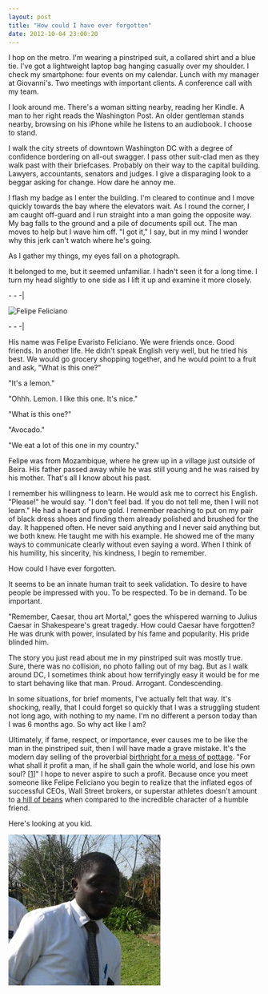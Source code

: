 ```yaml
---
layout: post
title: "How could I have ever forgotten"
date: 2012-10-04 23:00:20
---
```


I hop on the metro. I'm wearing a pinstriped suit, a collared shirt and a blue tie. I've got a lightweight laptop bag hanging casually over my shoulder. I check my smartphone: four events on my calendar. Lunch with my manager at Giovanni's. Two meetings with important clients. A conference call with my team.

I look around me. There's a woman sitting nearby, reading her Kindle. A man to her right reads the Washington Post. An older gentleman stands nearby, browsing on his iPhone while he listens to an audiobook. I choose to stand.

I walk the city streets of downtown Washington DC with a degree of confidence bordering on all-out swagger. I pass other suit-clad men as they walk past with their briefcases. Probably on their way to the capital building. Lawyers, accountants, senators and judges. I give a disparaging look to a beggar asking for change. How dare he annoy me.

I flash my badge as I enter the building. I'm cleared to continue and I move quickly towards the bay where the elevators wait. As I round the corner, I am caught off-guard and I run straight into a man going the opposite way. My bag falls to the ground and a pile of documents spill out. The man moves to help but I wave him off. "I got it," I say, but in my mind I wonder why this jerk can't watch where he's going.

As I gather my things, my eyes fall on a photograph.

It belonged to me, but it seemed unfamiliar. I hadn't seen it for a long time. I turn my head slightly to one side as I lift it up and examine it more closely.

\- - -|

<img alt="Felipe Feliciano" src="https://lh5.googleusercontent.com/-e0e6cLrwz2w/UG5dYPpqnQI/AAAAAAAABCQ/xu8oou_9m4s/s721/20121005_000614.jpg" style="width: 721px; height: 541px; " />

\- - -|

His name was Felipe Evaristo Feliciano. We were friends once. Good friends. In another life. He didn't speak English very well, but he tried his best. We would go grocery shopping together, and he would point to a fruit and ask, "What is this one?"

"It's a lemon."

"Ohhh. Lemon. I like this one. It's nice."

"What is this one?"

"Avocado."

"We eat a lot of this one in my country."

Felipe was from Mozambique, where he grew up in a village just outside of Beira. His father passed away while he was still young and he was raised by his mother. That's all I know about his past.

I remember his willingness to learn. He would ask me to correct his English. "Please!" he would say. "I don't feel bad. If you do not tell me, then I will not learn." He had a heart of pure gold. I remember reaching to put on my pair of black dress shoes and finding them already polished and brushed for the day. It happened often. He never said anything and I never said anything but we both knew. He taught me with his example. He showed me of the many ways to communicate clearly without even saying a word. When I think of his humility, his sincerity, his kindness, I begin to remember.

How could I have ever forgotten.

It seems to be an innate human trait to seek validation. To desire to have people be impressed with you. To be respected. To be in demand. To be important.

"Remember, Caesar, thou art Mortal," goes the whispered warning to Julius Caesar in Shakespeare's great tragedy. How could Caesar have forgotten? He was drunk with power, insulated by his fame and popularity. His pride blinded him.

The story you just read about me in my pinstriped suit was mostly true. Sure, there was no collision, no photo falling out of my bag. But as I walk around DC, I sometimes think about how terrifyingly easy it would be for me to start behaving like that man. Proud. Arrogant. Condescending.

In some situations, for brief moments, I've actually felt that way. It's shocking, really, that I could forget so quickly that I was a struggling student not long ago, with nothing to my name. I'm no different a person today than I was 6 months ago. So why act like I am?

Ultimately, if fame, respect, or importance, ever causes me to be like the man in the pinstriped suit, then I will have made a grave mistake. It's the modern day selling of the proverbial <a href="https://www.lds.org/scriptures/ot/gen/25.33-34?lang=eng" target="_blank" title="Isaac and Esau">birthright for a mess of pottage</a>. "For what shall it profit a man, if he shall gain the whole world, and lose his own soul? [<a href="http://www.lds.org/scriptures/nt/mark/8.36?lang=eng" target="_blank" title="Mark 8:36">1</a>]" I hope to never aspire to such a profit. Because once you meet someone like Felipe Feliciano you begin to realize that the inflated egos of successful CEOs, Wall Street brokers, or superstar athletes doesn't amount to <a href="http://www.imdb.com/title/tt0034583/quotes?qt=qt0429980" target="_blank">a hill of beans</a> when compared to the incredible character of a humble friend.

Here's looking at you kid.

<img alt="" src="/sites/default/files/wp-content/uploads/felipe2.JPG" style="width: 304px; height: 301px; margin: 0px auto; " />